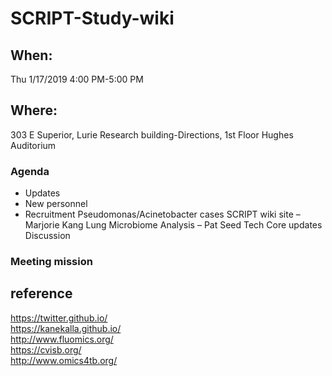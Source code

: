 # SCRIPT-Study-wiki


## When:
Thu 1/17/2019 4:00 PM-5:00 PM

## Where:
303 E Superior, Lurie Research building-Directions, 1st Floor Hughes Auditorium

### Agenda
* Updates
* New personnel
* Recruitment
Pseudomonas/Acinetobacter cases
SCRIPT wiki site – Marjorie Kang
Lung Microbiome Analysis – Pat Seed
Tech Core updates
Discussion
### Meeting mission


## reference
https://twitter.github.io/ \
https://kanekalla.github.io/ \
http://www.fluomics.org/ \
https://cvisb.org/ \
http://www.omics4tb.org/
 
